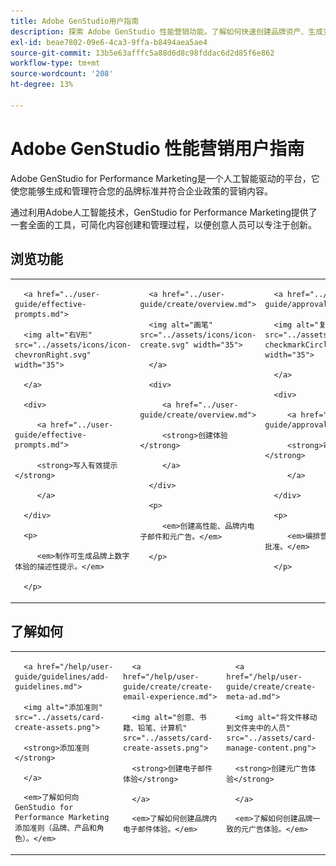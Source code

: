 ```yaml
---
title: Adobe GenStudio用户指南
description: 探索 Adobe GenStudio 性能营销功能。了解如何快速创建品牌资产、生成变体并优化体验。
exl-id: beae7802-09e6-4ca3-9ffa-b8494aea5ae4
source-git-commit: 13b5e63afffc5a88d6d8c98fddac6d2d85f6e862
workflow-type: tm+mt
source-wordcount: '208'
ht-degree: 13%

---
```


# Adobe GenStudio 性能营销用户指南

Adobe GenStudio for Performance Marketing是一个人工智能驱动的平台，它使您能够生成和管理符合您的品牌标准并符合企业政策的营销内容。

通过利用Adobe人工智能技术，GenStudio for Performance Marketing提供了一套全面的工具，可简化内容创建和管理过程，以便创意人员可以专注于创新。

## 浏览功能

<table style="table-layout:fixed">

<tr style="border: 0;">

   <td valign="top">

      <a href="../user-guide/effective-prompts.md">

      <img alt="右V形" src="../assets/icons/icon-chevronRight.svg" width="35">

      </a>

      <div>

         <a href="../user-guide/effective-prompts.md">

         <strong>写入有效提示</strong>

         </a>

      </div>

      <p>

         <em>制作可生成品牌上数字体验的描述性提示。</em>

      </p>

   </td>

   <td valign="top">

      <a href="../user-guide/create/overview.md">

      <img alt="画笔" src="../assets/icons/icon-create.svg" width="35">

      </a>

      <div>

         <a href="../user-guide/create/overview.md">

         <strong>创建体验</strong>

         </a>

      </div>

      <p>

         <em>创建高性能、品牌内电子邮件和元广告。</em>

      </p>

   </td>

   <td valign="top">

      <a href="../user-guide/approvals/overview.md">

      <img alt="复选标记" src="../assets/icons/icon-checkmarkCircle.svg" width="35">

      </a>

      <div>

         <a href="../user-guide/approvals/overview.md">

         <strong>审阅和批准</strong>

         </a>

      </div>

      <p>

         <em>编排营销资产的简化审核和批准。</em>

      </p>

   </td>

   <td valign="top">

      <a href="../user-guide/content/overview.md">

      <img alt="网格" src="../assets/icons/icon-images.svg" width="35">

      </a>

      <div>

         <a href="../user-guide/content/overview.md">

         <strong>管理内容</strong>

         </a>

      </div>

      <p>

         <em>在维护品牌指南的同时查找、管理和重新调整内容用途。</em>

      </p>

   </td>

   <td valign="top">

      <a href="../user-guide/insights/overview.md">

      <img alt="图表" src="../assets/icons/icon-dataAnalytics.svg" width="35">

      </a>

      <div>

         <a href="../user-guide/insights/overview.md">

         <strong>查看分析</strong>

         </a>

      </div>

      <p>

         <em>分析付费媒体渠道的内容有效性。</em>

      </p>

   </td>

</tr>

</table>

<div id="recs-overview-body-1"></div>

<div id="recs-overview-body-2"></div>

<div id="recs-overview-body-3"></div>

## 了解如何

<table style="table-layout:fixed">

<td valign="top">

   <div>

      <a href="/help/user-guide/guidelines/add-guidelines.md">

      <img alt="添加准则" src="../assets/card-create-assets.png">

      <strong>添加准则</strong>

      </a>

   </div>

   <p>

      <em>了解如何向GenStudio for Performance Marketing添加准则（品牌、产品和角色）。</em>

   </p>

</td>

<td valign="top">

   <div>

      <a href="/help/user-guide/create/create-email-experience.md">

      <img alt="创意、书籍、铅笔、计算机" src="../assets/card-create-assets.png">

      <strong>创建电子邮件体验</strong>

      </a>

   </div>

   <p>

      <em>了解如何创建品牌内电子邮件体验。</em>

   </p>

</td>

<td valign="top">

   <div>

      <a href="/help/user-guide/create/create-meta-ad.md">

      <img alt="将文件移动到文件夹中的人员" src="../assets/card-manage-content.png">

      <strong>创建元广告体验</strong>

      </a>

   </div>

   <p>

      <em>了解如何创建品牌一致的元广告体验。</em>

   </p>

</td>

</table>
